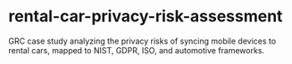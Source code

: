 # rental-car-privacy-risk-assessment
GRC case study analyzing the privacy risks of syncing mobile devices to rental cars, mapped to NIST, GDPR, ISO, and automotive frameworks.

